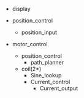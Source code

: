 

- display
- position_control
    - position_input

- motor_control
    - position_control
        - path_planner
    - coil(2*)
        - Sine_lookup
        - Current_control 
            - Current_output